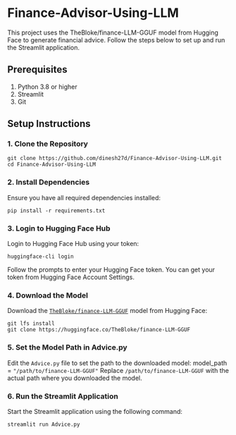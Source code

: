 # Finance-Advisor-Using-LLM

This project uses the TheBloke/finance-LLM-GGUF model from Hugging Face to generate financial advice. Follow the steps below to set up and run the Streamlit application.

## Prerequisites
1. Python 3.8 or higher
2. Streamlit
3. Git

## Setup Instructions
### 1. Clone the Repository
```
git clone https://github.com/dinesh27d/Finance-Advisor-Using-LLM.git
cd Finance-Advisor-Using-LLM
```
### 2. Install Dependencies
Ensure you have all required dependencies installed:
```
pip install -r requirements.txt
```
### 3. Login to Hugging Face Hub
Login to Hugging Face Hub using your token:
```
huggingface-cli login
```
Follow the prompts to enter your Hugging Face token. You can get your token from Hugging Face Account Settings.
### 4. Download the Model
Download the [```TheBloke/finance-LLM-GGUF```](https://huggingface.co/TheBloke/finance-LLM-GGUF) model from Hugging Face:
```
git lfs install
git clone https://huggingface.co/TheBloke/finance-LLM-GGUF
```
### 5. Set the Model Path in Advice.py
Edit the ```Advice.py``` file to set the path to the downloaded model:
model_path = ```"/path/to/finance-LLM-GGUF"```
Replace ```/path/to/finance-LLM-GGUF``` with the actual path where you downloaded the model.
### 6. Run the Streamlit Application
Start the Streamlit application using the following command:
```
streamlit run Advice.py
```
